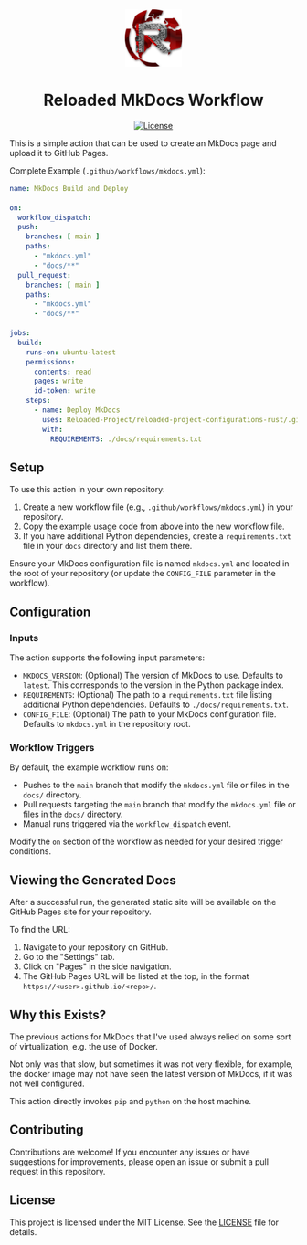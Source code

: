 <div align="center">
  <a href="https://github.com/Reloaded-Project/reloaded-templates-rust" target="_blank">
    <img src="assets/reloaded-logo.png" alt="reloaded Logo" width="100"/>
  </a>

  <h1 align="center">Reloaded MkDocs Workflow</h1>

  <p>
    <a href="LICENSE">
      <img src="https://img.shields.io/badge/License-MIT-blue.svg" alt="License">
    </a>
  </p>
</div>

This is a simple action that can be used to create an MkDocs page and upload it to GitHub Pages.

Complete Example (`.github/workflows/mkdocs.yml`):

```yaml
name: MkDocs Build and Deploy

on:
  workflow_dispatch:
  push:
    branches: [ main ]
    paths:
      - "mkdocs.yml"
      - "docs/**"
  pull_request:
    branches: [ main ]
    paths:
      - "mkdocs.yml"
      - "docs/**"

jobs:
  build:
    runs-on: ubuntu-latest
    permissions:
      contents: read
      pages: write
      id-token: write
    steps:
      - name: Deploy MkDocs
        uses: Reloaded-Project/reloaded-project-configurations-rust/.github/actions/deploy-mkdocs-documentation@v1
        with:
          REQUIREMENTS: ./docs/requirements.txt
```

## Setup

To use this action in your own repository:

1. Create a new workflow file (e.g., `.github/workflows/mkdocs.yml`) in your repository.
2. Copy the example usage code from above into the new workflow file.
3. If you have additional Python dependencies, create a `requirements.txt` file in your `docs` directory and list them there. 

Ensure your MkDocs configuration file is named `mkdocs.yml` and located in the root of your
repository (or update the `CONFIG_FILE` parameter in the workflow).

## Configuration

### Inputs

The action supports the following input parameters:

- `MKDOCS_VERSION`: (Optional) The version of MkDocs to use. Defaults to `latest`. This corresponds to the version in the Python package index.
- `REQUIREMENTS`: (Optional) The path to a `requirements.txt` file listing additional Python dependencies. Defaults to `./docs/requirements.txt`.
- `CONFIG_FILE`: (Optional) The path to your MkDocs configuration file. Defaults to `mkdocs.yml` in the repository root.

### Workflow Triggers

By default, the example workflow runs on:

- Pushes to the `main` branch that modify the `mkdocs.yml` file or files in the `docs/` directory. 
- Pull requests targeting the `main` branch that modify the `mkdocs.yml` file or files in the `docs/` directory.
- Manual runs triggered via the `workflow_dispatch` event.

Modify the `on` section of the workflow as needed for your desired trigger conditions.

## Viewing the Generated Docs

After a successful run, the generated static site will be available on the GitHub Pages site for your repository. 

To find the URL:

1. Navigate to your repository on GitHub.
2. Go to the "Settings" tab.
3. Click on "Pages" in the side navigation.
4. The GitHub Pages URL will be listed at the top, in the format `https://<user>.github.io/<repo>/`.

## Why this Exists?

The previous actions for MkDocs that I've used always relied on some sort of virtualization,
e.g. the use of Docker.

Not only was that slow, but sometimes it was not very flexible, for example, the docker
image may not have seen the latest version of MkDocs, if it was not well configured.

This action directly invokes `pip` and `python` on the host machine.

## Contributing

Contributions are welcome! If you encounter any issues or have suggestions for improvements,
please open an issue or submit a pull request in this repository.

## License

This project is licensed under the MIT License. See the [LICENSE](LICENSE) file for details.